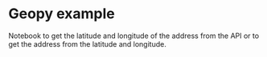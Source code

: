 # Geopy example

Notebook to get the latitude and longitude of the address from the API or to get the address from the latitude and longitude.
